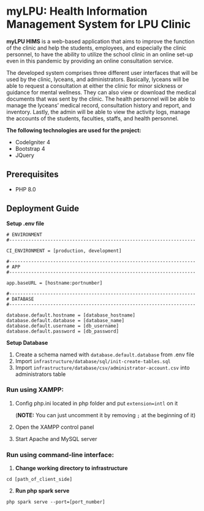 # myLPU: Health Information Management System for LPU Clinic
**myLPU HIMS** is a web-based application that aims to improve the function of the clinic and help the students, employees, and especially the clinic personnel, to have the ability to utilize the school clinic in an online set-up even in this pandemic by providing an online consultation service.

The developed system comprises three different user interfaces that will be used by the clinic, lyceans, and administrators. Basically, lyceans will be able to request a consultation at either the clinic for minor sickness or guidance for mental wellness. They can also view or download the medical documents that was sent by the clinic. The health personnel will be able to manage the lyceans’ medical record, consultation history and report, and inventory. Lastly, the admin will be able to view the activity logs, manage the accounts of the students, faculties, staffs, and health personnel.

**The following technologies are used for the project:**
- CodeIgniter 4
- Bootstrap 4
- JQuery

## Prerequisites
- PHP 8.0

## Deployment Guide

**Setup .env file**
```
# ENVIRONMENT
#--------------------------------------------------------------------

CI_ENVIRONMENT = [production, development]

#--------------------------------------------------------------------
# APP
#--------------------------------------------------------------------

app.baseURL = [hostname:portnumber]

#--------------------------------------------------------------------
# DATABASE
#--------------------------------------------------------------------

database.default.hostname = [database_hostname]
database.default.database = [database_name]
database.default.username = [db_username]
database.default.password = [db_password]
```

**Setup Database**
1. Create a schema named with ```database.default.database``` from .env file
2. Import ```infrastructure/database/sql/init-create-tables.sql```
3. Import ```infrastructure/database/csv/administrator-account.csv``` into administrators table

### Run using XAMPP:
1. Config php.ini located in php folder and put ```extension=intl``` on it 
  
    (**NOTE:** You can just uncomment it by removing ```;``` at the beginning of it)

2. Open the XAMPP control panel
3. Start Apache and MySQL server

### Run using command-line interface:
1. **Change working directory to infrastructure**
```
cd [path_of_client_side]
```
2. **Run php spark serve**
```
php spark serve --port=[port_number]
```

